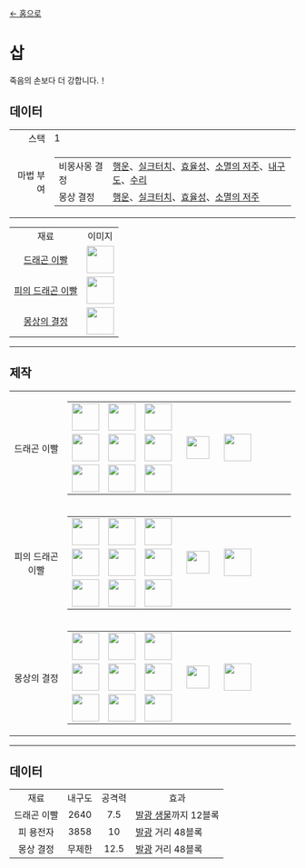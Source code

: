 [← 홈으로](../)
# 삽
죽음의 손보다 더 강합니다.！

## 데이터
<table>
    <tr><td align="end">스택</td><td>1</td></tr>
    <tr><td align="end">마법 부여</td><td>
        <table>
            <tr><td>비몽사몽 결정</td><td><a href="https://minecraft.fandom.com/zh/wiki/행운">행운</a>、<a href="https://minecraft.fandom.com/zh/wiki/실크터치">실크터치</a>、<a href="https://minecraft.fandom.com/zh/wiki/효율성">효율성</a>、<a href="https://minecraft.fandom.com/zh/wiki/소멸의저주">소멸의 저주</a>、<a href="https://minecraft.fandom.com/zh/wiki/내구도">내구도</a>、<a href="https://minecraft.fandom.com/zh/wiki/수리">수리</a></td></tr>
            <tr><td>몽상 결정</td><td><a href="https://minecraft.fandom.com/zh/wiki/행운">행운</a>、<a href="https://minecraft.fandom.com/zh/wiki/실크터치">실크터치</a>、<a href="https://minecraft.fandom.com/zh/wiki/효율성">효율성</a>、<a href="https://minecraft.fandom.com/zh/wiki/소멸의저주">소멸의 저주</a></td></tr>
        </table>
    </td></tr>
</table>
<table>
    <tr><td align="center">재료</td><td align="center">이미지</td></tr>
    <tr><td align="center"><a href="dragon_tooth.md">드래곤 이빨</a></td><td><img src="https://i.imgur.com/PWVHzv7.png" height="48"/></td></tr>
    <tr><td align="center"><a href="dragon_blood_tooth.md">피의 드래곤 이빨</a></td><td><img src="https://i.imgur.com/8xf18Pa.png" height="48"/></td></tr>
    <tr><td align="center"><a href="nightmare_crystal.md">몽상의 결정</a></td><td><img src="https://i.imgur.com/XzjEE1W.png" height="48"/></td></tr>
</table>

---

## 제작
<table>
    <tr>
        <td align="center">드래곤 이빨</td>
        <td>
            <table>
                <tr><td><img src="https://i.imgur.com/wl43BjZ.png" width="48"/></td><td><img src="https://i.imgur.com/ZJn6ZOj.png" width="48"/></td><td><img src="https://i.imgur.com/wl43BjZ.png" width="48"/></td><td colspan="3"></td></tr>
                <tr><td><img src="https://i.imgur.com/wl43BjZ.png" width="48"/></td><td><img src="https://i.imgur.com/hhnlgTn.png" width="48"/></td><td><img src="https://i.imgur.com/wl43BjZ.png" width="48"/></td><td width="70" align="center"><img src="https://i.imgur.com/VE0KqIE.png" width="40"/></td><td><img src="https://i.imgur.com/PWVHzv7.png" width="48"/></td><td width="70"></td></tr>
                <tr><td><img src="https://i.imgur.com/wl43BjZ.png" width="48"/></td><td><img src="https://i.imgur.com/hhnlgTn.png" width="48"/></td><td><img src="https://i.imgur.com/wl43BjZ.png" width="48"/></td><td colspan="3"></td></tr>
            </table>
        </td>
    </tr>
    <tr>
        <td align="center">피의 드래곤 이빨</td>
        <td>
            <table>
                <tr><td><img src="https://i.imgur.com/wl43BjZ.png" width="48"/></td><td><img src="https://i.imgur.com/DWX8hfU.png" width="48"/></td><td><img src="https://i.imgur.com/wl43BjZ.png" width="48"/></td><td colspan="3"></td></tr>
                <tr><td><img src="https://i.imgur.com/wl43BjZ.png" width="48"/></td><td><img src="https://i.imgur.com/IWZz8YM.png" width="48"/></td><td><img src="https://i.imgur.com/wl43BjZ.png" width="48"/></td><td width="70" align="center"><img src="https://i.imgur.com/VE0KqIE.png" width="40"/></td><td><img src="https://i.imgur.com/8xf18Pa.png" width="48"/></td><td width="70"></td></tr>
                <tr><td><img src="https://i.imgur.com/wl43BjZ.png" width="48"/></td><td><img src="https://i.imgur.com/IWZz8YM.png" width="48"/></td><td><img src="https://i.imgur.com/wl43BjZ.png" width="48"/></td><td colspan="3"></td></tr>
            </table>
        </td>
    </tr>
    <tr>
        <td align="center">몽상의 결정</td>
        <td>
            <table>
                <tr><td><img src="https://i.imgur.com/wl43BjZ.png" width="48"/></td><td><img src="https://i.imgur.com/pivPa8U.png" width="48"/></td><td><img src="https://i.imgur.com/wl43BjZ.png" width="48"/></td><td colspan="3"></td></tr>
                <tr><td><img src="https://i.imgur.com/wl43BjZ.png" width="48"/></td><td><img src="https://i.imgur.com/DWX8hfU.png" width="48"/></td><td><img src="https://i.imgur.com/wl43BjZ.png" width="48"/></td><td width="70" align="center"><img src="https://i.imgur.com/VE0KqIE.png" width="40"/></td><td><img src="https://i.imgur.com/XzjEE1W.png" width="48"/></td><td width="70"></td></tr>
                <tr><td><img src="https://i.imgur.com/wl43BjZ.png" width="48"/></td><td><img src="https://i.imgur.com/DWX8hfU.png" width="48"/></td><td><img src="https://i.imgur.com/wl43BjZ.png" width="48"/></td><td colspan="3"></td></tr>
            </table>
        </td>
    </tr>
</table>

---

## 데이터

<table>
    <tr><td align="center">재료</td><td align="center">내구도</td><td align="center">공격력</td><td align="center">효과</td></tr>
    <tr><td align="center">드래곤 이빨</td><td align="center">2640</td><td align="center">7.5</td><td><a href="../feature/entity_glowing.md">발광 생물</a>까지 12블록</td></tr>
    <tr><td align="center">피 용전자</td><td align="center">3858</td><td align="center">10</td><td><a href="../feature/entity_glowing.md">발광</a> 거리 48블록</td></tr>
    <tr><td align="center">몽상 결정</td><td align="center">무제한</td><td align="center">12.5</td><td><a href="../feature/entity_glowing.md">발광</a> 거리 48블록</td></tr>
</table>

